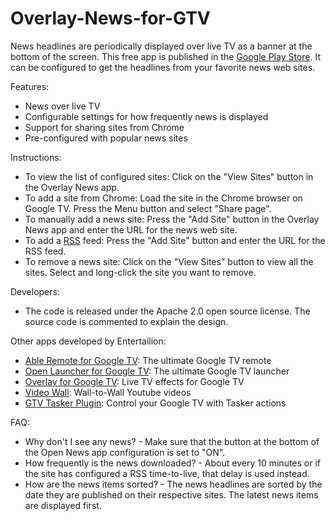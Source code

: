 Overlay-News-for-GTV
====================

<p>News headlines are periodically displayed over live TV as a banner at the bottom of the screen. This free app is published in the <a href="https://play.google.com/store/apps/details?id=com.entertailion.android.overlaynews">Google Play Store</a>.
It can be configured to get the headlines from your favorite news web sites.</p>

<p>Features:
<ul>
<li>News over live TV</li>
<li>Configurable settings for how frequently news is displayed</li>
<li>Support for sharing sites from Chrome</li>
<li>Pre-configured with popular news sites</li>
</ul>
</p>

<p>Instructions:
<ul>
<li>To view the list of configured sites: Click on the "View Sites" button in the Overlay News app.</li>
<li>To add a site from Chrome: Load the site in the Chrome browser on Google TV. Press the Menu button and select "Share page".</li>
<li>To manually add a news site: Press the "Add Site" button in the Overlay News app and enter the URL for the news web site.</li>
<li>To add a <a href="http://en.wikipedia.org/wiki/RSS">RSS</a> feed: Press the "Add Site" button and enter the URL for the RSS feed.</li>
<li>To remove a news site: Click on the "View Sites" button to view all the sites. Select and long-click the site you want to remove.</li>
</ul>
</p>

<p>Developers:
<ul>
<li>The code is released under the Apache 2.0 open source license. The source code is commented to explain the design.</li>
</ul>
</p>

<p>Other apps developed by Entertailion:
<ul>
<li><a href="https://play.google.com/store/apps/details?id=com.entertailion.android.tvremote">Able Remote for Google TV</a>: The ultimate Google TV remote</li>
<li><a href="https://play.google.com/store/apps/details?id=com.entertailion.android.launcher">Open Launcher for Google TV</a>: The ultimate Google TV launcher</li>
<li><a href="https://play.google.com/store/apps/details?id=com.entertailion.android.overlay">Overlay for Google TV</a>: Live TV effects for Google TV</li>
<li><a href="https://play.google.com/store/apps/details?id=com.entertailion.android.videowall">Video Wall</a>: Wall-to-Wall Youtube videos</li>
<li><a href="https://play.google.com/store/apps/details?id=com.entertailion.android.tasker">GTV Tasker Plugin</a>: Control your Google TV with Tasker actions</li>
</ul>
</p>

<p>FAQ:
<ul>
<li>Why don't I see any news? - Make sure that the button at the bottom of the Open News app configuration is set to "ON".</li>
<li>How frequently is the news downloaded? -  About every 10 minutes or if the site has configured a RSS time-to-live, that delay is used instead.</li>
<li>How are the news items sorted? - The news headlines are sorted by the date they are published on their respective sites. The latest news items are displayed first.</li>
</ul>
</p>

